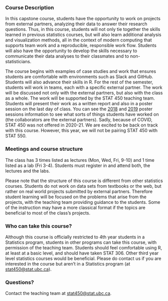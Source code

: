 ### Course Description

In this capstone course, students have the opportunity to work on projects from external partners, analyzing
their data to answer their research questions. Thus, in this course, students will not only tie together the
skills learned in previous statistics courses, but will also learn additional analysis and visualization
methods, all in the context of modern computing that supports team work and a reproducible, responsible work
flow. Students will also have the opportunity to develop the skills necessary to communicate their data
analyses to their classmates and to non-statisticians.

The course begins with examples of case studies and work that ensures students are comfortable with
environments such as Slack and GitHub. Students will also advance their skills in R. For the rest of the semester, students will work in teams, each with a specific external partner. The work will be discussed not only with the external partners, but also with the class as a whole. The work will be supported by the STAT 450 teaching team. Students will present their work as a written report and also in a poster session on the last day of class. You can see the [2018](https://www.stat.ubc.ca/poster-session-stat-450-stat-550) and [2019](https://www.stat.ubc.ca/poster-session-stat-450-stat-550-0) poster sessions information to see what sorts of things students have worked on (the collaborators are the external partners). Sadly, because of COVID, STAT 450 was not offered in 2020-21. We are excited to be back on track with this course. However, this year, we will not be pairing STAT 450 with STAT 550.

### Meetings and course structure

The class has 3 times listed as lectures (Mon, Wed, Fri, 9-10) and 1 time listed as a lab (Fri 3-4). Students must register in and attend both, the lectures and the labs.

Please note that the structure of this course is different from other statistics courses. Students do not work on data sets from textbooks or the web, but rather on real world projects submitted by external partners. Therefore student learning will be focused on the problems that arise from the projects, with the teaching team providing guidance to the students. Some of the instruction may have a more classical format if the topics are beneficial to most of the class’s projects.

### Who can take this course?

Although this course is officially restricted to 4th year students in a Statistics program, students in other programs can take this course, with permission of the teaching team. Students should feel comfortable using R, at least at a basic level, and should have taken STAT 306. Other third year level statistics courses would be beneficial. Please do contact us if you are interested in the course but aren’t in a Statistics program (at <a href="mailto:stat450@stat.ubc.ca">stat450@stat.ubc.ca</a>).


### Questions?

Contact the teaching team at <a href="mailto:stat450@stat.ubc.ca">stat450@stat.ubc.ca</a>.